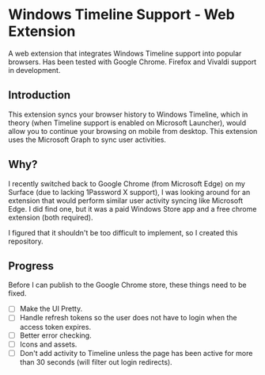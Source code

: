 # Windows Timeline Support - Web Extension

A web extension that integrates Windows Timeline support into popular browsers. Has been tested with Google Chrome. Firefox and Vivaldi support in development.

## Introduction

This extension syncs your browser history to Windows Timeline, which in theory (when Timeline support is enabled on Microsoft Launcher), would allow you to continue your browsing on mobile from desktop. This extension uses the Microsoft Graph to sync user activities.

## Why?

I recently switched back to Google Chrome (from Microsoft Edge) on my Surface (due to lacking 1Password X support), I was looking around for an extension that would perform similar user activity syncing like Microsoft Edge. I did find one, but it was a paid Windows Store app and a free chrome extension (both required).

I figured that it shouldn't be too difficult to implement, so I created this repository.

## Progress

Before I can publish to the Google Chrome store, these things need to be fixed.

- [ ] Make the UI Pretty.
- [ ] Handle refresh tokens so the user does not have to login when the access token expires.
- [ ] Better error checking.
- [ ] Icons and assets.
- [ ] Don't add activity to Timeline unless the page has been active for more than 30 seconds (will filter out login redirects).